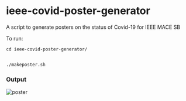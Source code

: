 # ieee-covid-poster-generator
A script to generate posters on the status of Covid-19 for IEEE MACE SB

To run: 

```
cd ieee-covid-poster-generator/


./makeposter.sh
```



### Output
![poster](https://user-images.githubusercontent.com/45137335/82200570-cca94200-991c-11ea-8478-270f5b8bbe3d.jpg)
